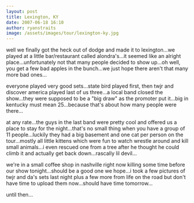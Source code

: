 ```yaml
---
layout: post
title: Lexington, KY
date: 2007-06-18 16:10
author: ryanstraits
image: /assets/images/tour/lexington-ky.jpg
---
```

<p align="left">well we finally got the heck out of dodge and made it to lexington...we played at a little bar/restaurant called alondra's...it seemed like an alright place...unfortunately not that many people decided to show up...oh well, you get a few bad apples in the bunch...we just hope there aren't that many more bad ones...</p><p align="left">everyone played very good sets...state bird played first, then twjr and discover america played last of us three...a local band closed the show...they were supposed to be a "big draw" as the  promoter put it...big in kentucky must mean 25...because that's about how many people were there...</p><p align="left">at any rate...the guys in the last band were pretty cool and offered us a place to stay for the night...that's no small thing when you have a group of 11 people...luckily they had a big basement and one cat per person on the tour...mostly all little kittens which were fun to watch wrestle around and kill small animals...i even rescued one from a tree after he thought he could climb it and actually get back down...rascally lil devil...</p><p align="left">we're in a small coffee shop in nashville right now killing some time before our show tonight...should be a good one we hope...i took a few pictures of twjr and da's sets last night plus a few more from life on the road but don't have time to upload them now...should have time tomorrow...</p><p align="left">until then...</p><a href="http://4.bp.blogspot.com/_KgXD3LkdYNE/Rnb4Ksw1h2I/AAAAAAAAABg/RmdV6S9ifWU/s1600/6-18-07+010.jpg"></a><br /><a href="http://1.bp.blogspot.com/_KgXD3LkdYNE/Rnb4K8w1h3I/AAAAAAAAABo/KekOJsEIMxo/s1600/6-18-07+016.jpg"></a><br /><a href="http://2.bp.blogspot.com/_KgXD3LkdYNE/Rnb4LMw1h4I/AAAAAAAAABw/wu3mXJl7q60/s1600/6-18-07+024.jpg"></a><br /><a href="http://4.bp.blogspot.com/_KgXD3LkdYNE/Rnb4Lsw1h5I/AAAAAAAAAB4/QcZvNDfD3OM/s1600/6-18-07+027.jpg"></a>
